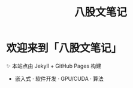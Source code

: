 ﻿---
layout: home
title: 八股文笔记
---

# 欢迎来到「八股文笔记」

✨ 本站点由 Jekyll + GitHub Pages 构建  
- 嵌入式 · 软件开发 · GPU/CUDA · 算法  
